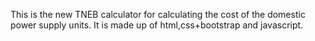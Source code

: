 This is the new TNEB calculator for calculating the cost of the domestic power supply units. It is made up of html,css+bootstrap and javascript.
